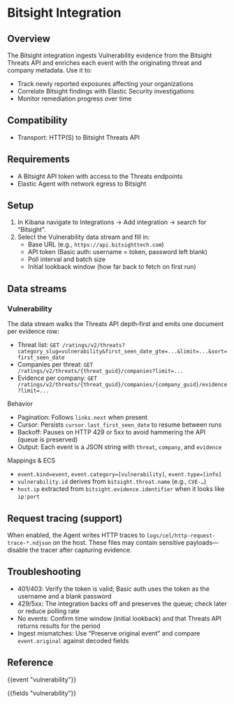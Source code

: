# Bitsight Integration

## Overview

The Bitsight integration ingests Vulnerability evidence from the Bitsight Threats API and enriches each event with the originating threat and company metadata. Use it to:
- Track newly reported exposures affecting your organizations
- Correlate Bitsight findings with Elastic Security investigations
- Monitor remediation progress over time

## Compatibility

- Transport: HTTP(S) to Bitsight Threats API

## Requirements

- A Bitsight API token with access to the Threats endpoints
- Elastic Agent with network egress to Bitsight

## Setup

1) In Kibana navigate to Integrations → Add integration → search for “Bitsight”.
2) Select the Vulnerability data stream and fill in:
   - Base URL (e.g., `https://api.bitsighttech.com`)
   - API token (Basic auth: username = token, password left blank)
   - Poll interval and batch size
   - Initial lookback window (how far back to fetch on first run)

## Data streams

### Vulnerability

The data stream walks the Threats API depth‑first and emits one document per evidence row:
- Threat list: `GET /ratings/v2/threats?category_slug=vulnerability&first_seen_date_gte=...&limit=...&sort=first_seen_date`
- Companies per threat: `GET /ratings/v2/threats/{threat_guid}/companies?limit=...`
- Evidence per company: `GET /ratings/v2/threats/{threat_guid}/companies/{company_guid}/evidence?limit=...`

Behavior
- Pagination: Follows `links.next` when present
- Cursor: Persists `cursor.last_first_seen_date` to resume between runs
- Backoff: Pauses on HTTP 429 or 5xx to avoid hammering the API (queue is preserved)
- Output: Each event is a JSON string with `threat`, `company`, and `evidence`

Mappings & ECS
- `event.kind=event`, `event.category=[vulnerability]`, `event.type=[info]`
- `vulnerability.id` derives from `bitsight.threat.name` (e.g., `CVE-…`)
- `host.ip` extracted from `bitsight.evidence.identifier` when it looks like `ip:port`

## Request tracing (support)

When enabled, the Agent writes HTTP traces to `logs/cel/http-request-trace-*.ndjson` on the host. These files may contain sensitive payloads—disable the tracer after capturing evidence.

## Troubleshooting

- 401/403: Verify the token is valid; Basic auth uses the token as the username and a blank password
- 429/5xx: The integration backs off and preserves the queue; check later or reduce polling rate
- No events: Confirm time window (initial lookback) and that Threats API returns results for the period
- Ingest mismatches: Use “Preserve original event” and compare `event.original` against decoded fields

## Reference

{{event "vulnerability"}}

{{fields "vulnerability"}}
